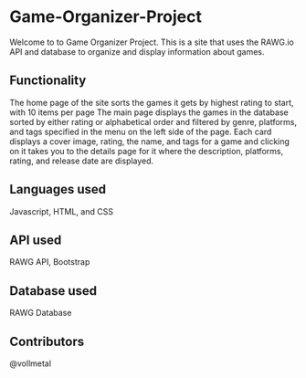 # Game-Organizer-Project

Welcome to to Game Organizer Project. This is a site that uses the RAWG.io API and database to organize and display information about games. 

## Functionality
The home page of the site sorts the games it gets by highest rating to start, with 10 items per page
The main page displays the games in the database sorted by either rating or alphabetical order and filtered by genre, platforms, and tags specified in the menu on the left side of the page.
Each card displays a cover image, rating, the name, and tags for a game and clicking on it takes you to the details page for it where the description, platforms, rating, and release date are displayed.


## Languages used
Javascript, HTML, and CSS
## API used
RAWG API, Bootstrap
## Database used
RAWG Database
## Contributors

@vollmetal
